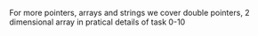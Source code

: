 For more pointers, arrays and strings we cover double pointers, 2 dimensional array in pratical details of task 0-10

